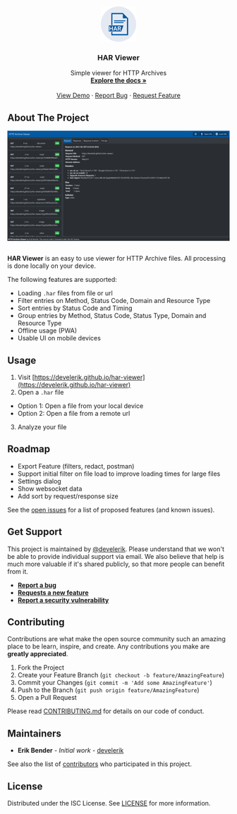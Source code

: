 <div align="center">
  <a href="https://github.com/develerik/har-viewer">
    <img src="src/assets/icon.svg" alt="Logo" width="80" height="80">
  </a>

<h3 align="center">HAR Viewer</h3>

  <p align="center">
    Simple viewer for HTTP Archives
    <br />
    <a href="https://github.com/develerik/har-viewer"><strong>Explore the docs »</strong></a>
    <br />
    <br />
    <a href="https://develerik.github.io/har-viewer">View Demo</a>
    ·
    <a href="https://github.com/develerik/har-viewer/issues/new/choose">Report Bug</a>
    ·
    <a href="https://github.com/develerik/har-viewer/issues/new/choose">Request Feature</a>
  </p>
</div>

## About The Project

<div align="center">
  <img align="center" src="docs/screenshot.png" alt="Logo" width="720">
</div>
<br />

**HAR Viewer** is an easy to use viewer for HTTP Archive files. All processing is done locally on your device.

The following features are supported:

- Loading `.har` files from file or url
- Filter entries on Method, Status Code, Domain and Resource Type
- Sort entries by Status Code and Timing
- Group entries by Method, Status Code, Status Type, Domain and Resource Type
- Offline usage (PWA)
- Usable UI on mobile devices

## Usage

1. Visit [https://develerik.github.io/har-viewer](https://develerik.github.io/har-viewer)
2. Open a `.har` file
  - Option 1: Open a file from your local device
  - Option 2: Open a file from a remote url
3. Analyze your file

## Roadmap

- Export Feature (filters, redact, postman)
- Support initial filter on file load to improve loading times for large files
- Settings dialog
- Show websocket data
- Add sort by request/response size

See the [open issues](https://github.com/develerik/har-viewer/issues) for a list of proposed features
(and known issues).

## Get Support

This project is maintained by [@develerik](https://github.com/develerik). Please understand that we won't be able to
provide individual support via email. We also believe that help is much more valuable if it's shared publicly, so that
more people can benefit from it.

- [**Report a bug**](https://github.com/develerik/har-viewer/issues/new?labels=bug&template=bug_report.md)
- [**Requests a new
  feature**](https://github.com/develerik/har-viewer/issues/new?labels=enhancement&template=feature_request.md)
- [**Report a security
  vulnerability**](https://github.com/develerik/har-viewer/issues/new?labels=vulnerability&template=vulnerability_report.md)

## Contributing

Contributions are what make the open source community such an amazing place to be learn, inspire, and create. Any
contributions you make are **greatly appreciated**.

1. Fork the Project
2. Create your Feature Branch (`git checkout -b feature/AmazingFeature`)
3. Commit your Changes (`git commit -m 'Add some AmazingFeature'`)
4. Push to the Branch (`git push origin feature/AmazingFeature`)
5. Open a Pull Request

Please read [CONTRIBUTING.md](CONTRIBUTING.md) for details on our code of conduct.

## Maintainers

- **Erik Bender** - *Initial work* - [develerik](https://github.com/develerik)

See also the list of [contributors](https://github.com/develerik/har-viewer/graphs/contributors) who participated in
this project.

## License

Distributed under the ISC License. See [LICENSE](LICENSE) for more information.
